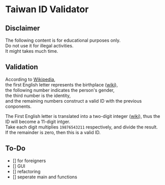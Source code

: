 # Taiwan ID Validator  
  
## Disclaimer
The following content is for educational purposes only.  
Do not use it for illegal activities.  
It might takes much time.  
  
## Validation  
According to [Wikipedia](https://zh.wikipedia.org/wiki/%E4%B8%AD%E8%8F%AF%E6%B0%91%E5%9C%8B%E5%9C%8B%E6%B0%91%E8%BA%AB%E5%88%86%E8%AD%89#%E9%A9%97%E8%AD%89%E8%A6%8F%E5%89%87),  
the first English letter represents the birthplace ([wiki](https://zh.wikipedia.org/wiki/%E4%B8%AD%E8%8F%AF%E6%B0%91%E5%9C%8B%E5%9C%8B%E6%B0%91%E8%BA%AB%E5%88%86%E8%AD%89#%E7%B7%A8%E8%99%9F%E8%A6%8F%E5%89%87)),  
the following number indicates the person's gender,  
the third number is the identity,  
and the remaining numbers construct a valid ID with the previous conponents.  

The First English letter is translated into a two-digit integer ([wiki](https://zh.wikipedia.org/wiki/%E4%B8%AD%E8%8F%AF%E6%B0%91%E5%9C%8B%E5%9C%8B%E6%B0%91%E8%BA%AB%E5%88%86%E8%AD%89#%E7%B7%A8%E8%99%9F%E8%A6%8F%E5%89%87)), thus the ID will become a 11-digit intger.  
Take each digit multiplies `19876543211` respectively, and divide the result.  
If the remainder is zero, then this is a valid ID.  

## To-Do

- [] for foreigners
- [] GUI
- [] refactoring
- [] seperate main and functions